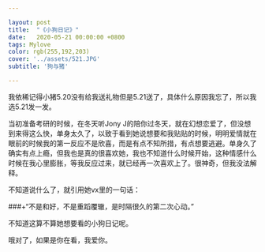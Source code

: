 ```yaml
---

layout: post
title:  "《小狗日记》"
date:   2020-05-21 00:00:00 +0800
tags: Mylove
color: rgb(255,192,203)
cover: '../assets/521.JPG'
subtitle: '狗与猪'

---
```


我依稀记得小猪5.20没有给我送礼物但是5.21送了，具体什么原因我忘了，所以我选5.21发一发。

当初准备考研的时候，在冬天听Jony J的陪你过冬天，就在幻想恋爱了，但没想到来得这么快，单身太久了，以致于看到她说想要和我贴贴的时候，明明爱情就在眼前的时候我的第一反应不是欣喜，而是有点不知所措，有点想要逃避。单身久了确实有点上瘾，但我也是真的很喜欢她，我也不知道什么时候开始，这种情感什么时候在我心里膨胀，等我反应过来，就已经再一次喜欢上了。很神奇，但我没法解释。

不知道说什么了，就引用她vx里的一句话：

###+“不是和好，不是重蹈覆辙，是时隔很久的第二次心动。”

不知道这算不算她想要看的小狗日记呢。

哦对了，如果是你在看，我爱你。


